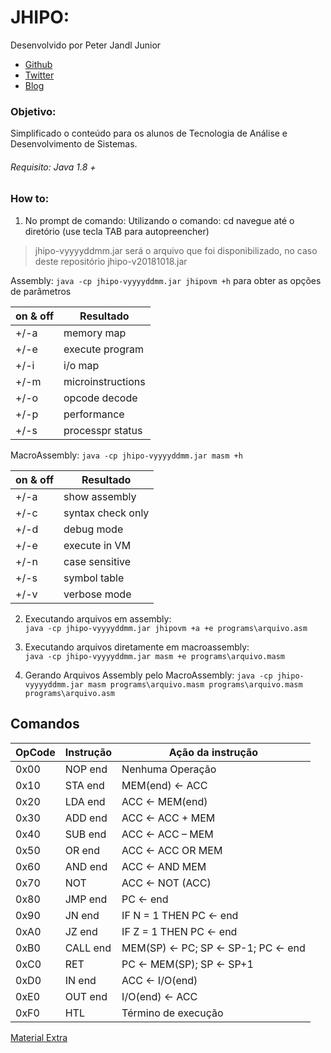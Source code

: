 # JHIPO:
Desenvolvido por Peter Jandl Junior  
  * [Github](https://github.com/pjandl/jhipo/)  
  * [Twitter](https://twitter.com/pjandl/)  
  * [Blog](http://tecnopode.blogspot.com//)  
  
### Objetivo: 
Simplificado o conteúdo para os alunos de Tecnologia de Análise e Desenvolvimento de Sistemas.

###### Requisito: Java 1.8 +

### How to: 
1. No prompt de comando: Utilizando o comando: cd navegue até o diretório (use tecla TAB para autopreencher)
>  jhipo-vyyyyddmm.jar será o arquivo que foi disponibilizado, no caso deste repositório jhipo-v20181018.jar

Assembly: `java -cp jhipo-vyyyyddmm.jar jhipovm +h` para obter as opções de parâmetros  

| on & off| Resultado|
| --------|--------- |
| +/-a | memory map|
| +/-e | execute program |
| +/-i | i/o map |
| +/-m | microinstructions|
| +/-o | opcode decode|
| +/-p | performance|
| +/-s | processpr status|

MacroAssembly: `java -cp jhipo-vyyyyddmm.jar masm +h`   

| on & off| Resultado|
| --------|--------- |
| +/-a | show assembly|
| +/-c | syntax check only |
| +/-d | debug mode|
| +/-e | execute in VM|
| +/-n | case sensitive|
| +/-s | symbol table|
| +/-v | verbose mode|

2. Executando arquivos em assembly:  
`java -cp jhipo-vyyyyddmm.jar jhipovm +a +e programs\arquivo.asm`  

3. Executando arquivos diretamente em macroassembly:  
`java -cp jhipo-vyyyyddmm.jar masm +e programs\arquivo.masm`  
 
4. Gerando Arquivos Assembly pelo MacroAssembly:
`java -cp jhipo-vyyyyddmm.jar masm programs\arquivo.masm programs\arquivo.masm programs\arquivo.asm`  

## Comandos
| OpCode     | Instrução    | Ação da instrução |
| --------|---------|-------|
| 0x00 | NOP end | Nenhuma Operação |
| 0x10 | STA end | MEM(end) <- ACC  |
| 0x20 | LDA end | ACC <- MEM(end)  |
| 0x30 | ADD end | ACC <- ACC + MEM |
| 0x40 | SUB end | ACC <- ACC – MEM |
| 0x50 | OR end| ACC <- ACC OR MEM  |
| 0x60 | AND end | ACC <- AND MEM |
| 0x70 | NOT | ACC <- NOT (ACC) |
| 0x80 | JMP end | PC <- end  |
| 0x90 | JN end | IF N = 1 THEN PC <- end |
| 0xA0 | JZ end | IF Z = 1 THEN PC <- end |
| 0xB0 | CALL end | MEM(SP) <- PC; SP <- SP-1; PC <- end  |
| 0xC0 | RET | PC <- MEM(SP); SP <- SP+1  |
| 0xD0 | IN end | ACC <- I/O(end) |
| 0xE0 | OUT end | I/O(end) <- ACC  |
| 0xF0 | HTL | Término de execução  |

[Material Extra](https://drive.google.com/open?id=1Nn5GXN-8dg1xKHN_lFzVGdWt1B6Fzaul/)
